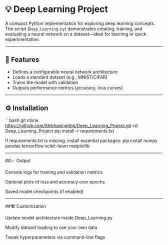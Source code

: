 # 💡 Deep Learning Project

A compact Python implementation for exploring deep learning concepts. The script (`Deep_Learning.py`) demonstrates creating, training, and evaluating a neural network on a dataset—ideal for learning or quick experimentation.

---

## 🧠 Features

- Defines a configurable neural network architecture
- Loads a standard dataset (e.g., MNIST/CIFAR)
- Trains the model with validation
- Outputs performance metrics (accuracy, loss curves)

---

## ⚙️ Installation

`` bash
git clone https://github.com/Shikhasinghtjp/Deep_Learning_Project.git
cd Deep_Learning_Project
pip install -r requirements.txt


If requirements.txt is missing, install essential packages:
pip install numpy pandas tensorflow scikit-learn matplotlib

---

##📈 Output

Console logs for training and validation metrics

Optional plots of loss and accuracy over epochs

Saved model checkpoints (if enabled)

---

##🛠️ Customization

Update model architecture inside Deep_Learning.py

Modify dataset loading to use your own data

Tweak hyperparameters via command-line flags
